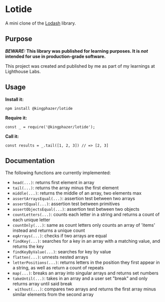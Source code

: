 # Lotide

A mini clone of the [Lodash](https://lodash.com) library.

## Purpose

**_BEWARE:_ This library was published for learning purposes. It is _not_ intended for use in production-grade software.**

This project was created and published by me as part of my learnings at Lighthouse Labs. 

## Usage

**Install it:**

`npm install @kingphazer/lotide`

**Require it:**

`const _ = require('@kingphazer/lotide');`

**Call it:**

`const results = _.tail([1, 2, 3]) // => [2, 3]`

## Documentation

The following functions are currently implemented:

* `head(...)`: returns first element in array
* `tail(...)`: returns the array minus the first element
* `middle(...)`: returns the middle of an array, two elements max
* `assertArraysEqual(...)`: assertion test between two arrays
* `assertEqual(...)`: assertion test between primitives
* `assertObjectsEqual(...)`: assertion test between two objects
* `countLetters(...)`: counts each letter in a string and returns a count of each unique letter
* `countOnly(...)`: same as count letters only counts an array of 'items' instead and returns a unique count
* `eqArrays(...)`: checks if two arrays are equal
* `findKey(...)`: searches for a key in an array with a matching value, and returns the key
* `findKeyByValue(...)`: searches for key by value
* `flatten(...)`: unnests nested arrays
* `letterPositions(...)`: returns letters in the position they first appear in a string, as well as return a count of repeats
* `map(...)`: breaks an array into singular arrays and returns set numbers
* `takeUntil(...)`: takes in an array and a user set "break" and only returns array until said break
* ` without(...)`: compares two arrays and returns the first array minus similar elements from the second array

 